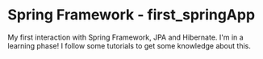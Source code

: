 # Spring Framework - first_springApp

My first interaction with Spring Framework, JPA and Hibernate. I'm in a learning phase! 
I follow some tutorials to get some knowledge about this.
